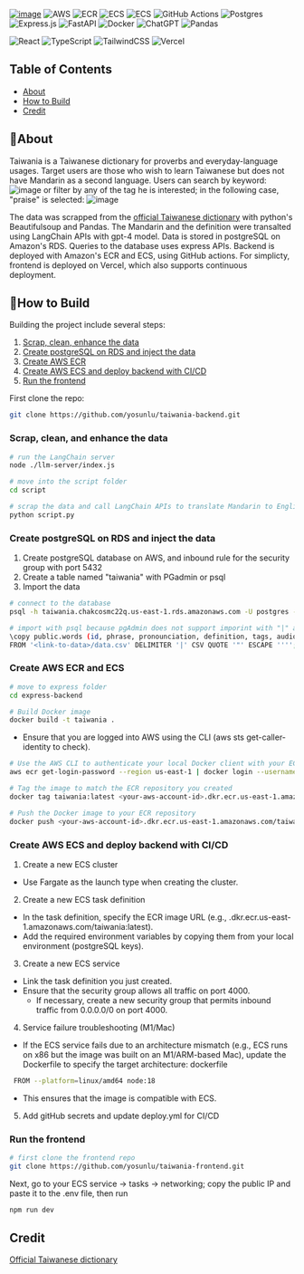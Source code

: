 [![image](https://gist.github.com/user-attachments/assets/8e374eb4-232c-470f-ad01-a5efed5fc7da)](https://www.taiwania.co)
![AWS](https://img.shields.io/badge/AWS-%23FF9900.svg?style=for-the-badge&logo=amazon-aws&logoColor=white)
![ECR](https://img.shields.io/badge/ECR-%23FF9900.svg?style=for-the-badge&logo=amazon-ecr&logoColor=white)
![ECS](https://img.shields.io/badge/ECS-%23FF9900.svg?style=for-the-badge&logo=amazon-ecr&logoColor=white)
![ECS](https://img.shields.io/badge/RDS-%23FF9900.svg?style=for-the-badge&logo=amazon-ecr&logoColor=white)
![GitHub Actions](https://img.shields.io/badge/github%20actions-%232671E5.svg?style=for-the-badge&logo=githubactions&logoColor=white)
![Postgres](https://img.shields.io/badge/postgres-%23316192.svg?style=for-the-badge&logo=postgresql&logoColor=white)
![Express.js](https://img.shields.io/badge/express.js-%23404d59.svg?style=for-the-badge&logo=express&logoColor=%2361DAFB)
![FastAPI](https://img.shields.io/badge/FastAPI-005571?style=for-the-badge&logo=fastapi)
![Docker](https://img.shields.io/badge/docker-%230db7ed.svg?style=for-the-badge&logo=docker&logoColor=white)
![ChatGPT](https://img.shields.io/badge/LangChain-74aa9c?style=for-the-badge&logo=openai&logoColor=white)
![Pandas](https://img.shields.io/badge/pandas-%23150458.svg?style=for-the-badge&logo=pandas&logoColor=white)

![React](https://img.shields.io/badge/react-%2320232a.svg?style=for-the-badge&logo=react&logoColor=%2361DAFB)
![TypeScript](https://img.shields.io/badge/typescript-%23007ACC.svg?style=for-the-badge&logo=typescript&logoColor=white)
![TailwindCSS](https://img.shields.io/badge/tailwindcss-%2338B2AC.svg?style=for-the-badge&logo=tailwind-css&logoColor=white)
![Vercel](https://img.shields.io/badge/vercel-%23000000.svg?style=for-the-badge&logo=vercel&logoColor=white)

## Table of Contents

- [About](#about)
- [How to Build](#how-to-build)
- [Credit](#credit)


## 🚀About
Taiwania is a Taiwanese dictionary for proverbs and everyday-language usages. Target users are those who wish to learn Taiwanese
but does not have Mandarin as a second language. Users can search by keyword:
![image](https://gist.github.com/user-attachments/assets/8e246d26-0b44-466c-80f2-7a7bfad0dfd4) 
or filter by any of the tag he is interested; in the following case, "praise" is selected:
![image](https://gist.github.com/user-attachments/assets/53d267d4-8e58-4bdd-bc02-08b1a4f7fd6e)

The data was scrapped from the [official Taiwanese dictionary](https://sutian.moe.edu.tw/zh-hant/) with python's Beautifulsoup and Pandas. The Mandarin 
and the definition were transalted using LangChain APIs with gpt-4 model. Data is stored in postgreSQL on Amazon's RDS.
Queries to the database uses express APIs. Backend is deployed with Amazon's ECR and ECS, using GitHub actions. For simplicty,
frontend is deployed on Vercel, which also supports continuous deployment. 

## 👾How to Build
Building the project include several steps:
1. [Scrap, clean, enhance the data](#Scrap-clean-and-enhance-the-data)
2. [Create postgreSQL on RDS and inject the data](#Create-postgreSQL-on-RDS-and-inject-the-data)
3. [Create AWS ECR](#Create-AWS-ECR-and-ECS)
4. [Create AWS ECS and deploy backend with CI/CD](#Create-AWS-ECS-and-deploy-backend-with-CI/CD)
5. [Run the frontend](#Run-the-frontend)


First clone the repo:

``` bash
git clone https://github.com/yosunlu/taiwania-backend.git
```
### Scrap, clean, and enhance the data
``` bash
# run the LangChain server
node ./llm-server/index.js

# move into the script folder
cd script 

# scrap the data and call LangChain APIs to translate Mandarin to English; a csv file will be generated
python script.py 

```
### Create postgreSQL on RDS and inject the data
1. Create postgreSQL database on AWS, and inbound rule for the security group with port 5432
2. Create a table named "taiwania" with PGadmin or psql
3. Import the data
``` bash
# connect to the database
psql -h taiwania.chakcosmc22q.us-east-1.rds.amazonaws.com -U postgres -d taiwania

# import with psql because pgAdmin does not support imporint with "|" as delimiter 
\copy public.words (id, phrase, pronounciation, definition, tags, audiourl) \
FROM '<link-to-data>/data.csv' DELIMITER '|' CSV QUOTE '"' ESCAPE '''';
```
### Create AWS ECR and ECS
``` bash
# move to express folder
cd express-backend

# Build Docker image
docker build -t taiwania .
```
- Ensure that you are logged into AWS using the CLI (aws sts get-caller-identity to check).
``` bash
# Use the AWS CLI to authenticate your local Docker client with your ECR registry
aws ecr get-login-password --region us-east-1 | docker login --username AWS --password-stdin <your-aws-account-id>.dkr.ecr.us-east-1.amazonaws.com/taiwania

# Tag the image to match the ECR repository you created
docker tag taiwania:latest <your-aws-account-id>.dkr.ecr.us-east-1.amazonaws.com/taiwania:latest

# Push the Docker image to your ECR repository
docker push <your-aws-account-id>.dkr.ecr.us-east-1.amazonaws.com/taiwania:latest

```
### Create AWS ECS and deploy backend with CI/CD
1. Create a new ECS cluster
  - Use Fargate as the launch type when creating the cluster.
2. Create a new ECS task definition
  - In the task definition, specify the ECR image URL (e.g., <your-aws-account-id>.dkr.ecr.us-east-1.amazonaws.com/taiwania:latest).
  - Add the required environment variables by copying them from your local environment (postgreSQL keys).
3. Create a new ECS service
  - Link the task definition you just created.
  - Ensure that the security group allows all traffic on port 4000.
    - If necessary, create a new security group that permits inbound traffic from 0.0.0.0/0 on port 4000.
4. Service failure troubleshooting (M1/Mac)
  - If the ECS service fails due to an architecture mismatch (e.g., ECS runs on x86 but the image was built on an M1/ARM-based Mac), update the Dockerfile to specify the target architecture:
dockerfile
``` bash
 FROM --platform=linux/amd64 node:18
```
 - This ensures that the image is compatible with ECS.
  
5. Add gitHub secrets and update deploy.yml for CI/CD

### Run the frontend
``` bash  
# first clone the frontend repo
git clone https://github.com/yosunlu/taiwania-frontend.git
```
Next, go to your ECS service -> tasks -> networking; copy the public IP and paste it to the .env file, then run
  ``` bash
  npm run dev
  ```

## Credit 
[Official Taiwanese dictionary](https://sutian.moe.edu.tw/zh-hant/)
